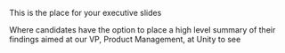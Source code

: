 This is the place for your executive slides

Where candidates have the option to place a high level summary of their findings aimed at our VP, Product Management, at Unity to see
